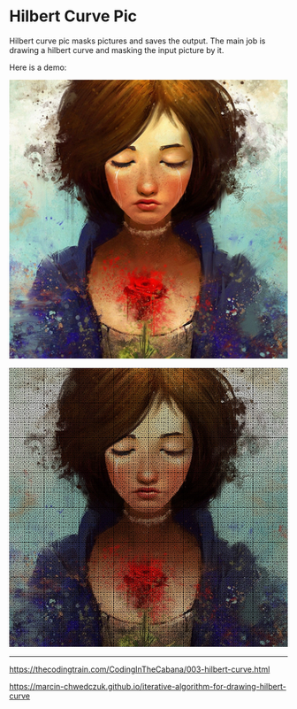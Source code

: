 # Hilbert Curve Pic
Hilbert curve pic masks pictures and saves the output. The main job is drawing a hilbert curve and masking the input picture by it.

Here is a demo:

![Original Image](./static/BIElizabeth.jpg)

![Original Image](./static/res.jpg)

---
https://thecodingtrain.com/CodingInTheCabana/003-hilbert-curve.html

https://marcin-chwedczuk.github.io/iterative-algorithm-for-drawing-hilbert-curve